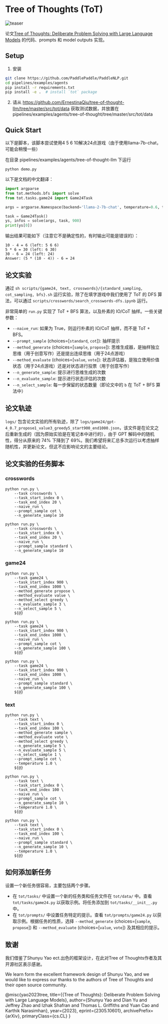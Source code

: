 # Tree of Thoughts (ToT)

![teaser](https://github.com/PaddlePaddle/PaddleNLP/assets/48557439/30f9e365-398a-4822-b3c2-a0768f70e310)

论文[Tree of Thoughts: Deliberate Problem Solving with Large Language Models](https://arxiv.org/abs/2305.10601) 的代码、prompts 和 model outputs 实现。


## Setup
1. 安装
```bash
git clone https://github.com/PaddlePaddle/PaddleNLP.git
cd pipelines/examples/agents
pip install -r requirements.txt
pip install -e .  # install `tot` package
```

2. 请从 https://github.com/ErnestinaQiu/tree-of-thought-llm/tree/master/src/tot/data 获取测试数据，并放置在 pipelines/examples/agents/tree-of-thought/tree/master/src/tot/data

## Quick Start
以下是脚本，该脚本尝试使用4 5 6 10解决24点游戏（由于使用llama-7b-chat，可能会稍慢一些）


在目录 pipelines/examples/agents/tree-of-thought-llm 下运行

```
python demo.py
```

以下是文档的中文翻译：

```python
import argparse
from tot.methods.bfs import solve
from tot.tasks.game24 import Game24Task

args = argparse.Namespace(backend='llama-2-7b-chat', temperature=0.6, task='game24', naive_run=False, prompt_sample=None, method_generate='propose', method_evaluate='value', method_select='greedy', n_generate_sample=1, n_evaluate_sample=3, n_select_sample=5)

task = Game24Task()
ys, infos = solve(args, task, 900)
print(ys[0])
```

输出结果可能如下（注意它不是确定性的，有时输出可能是错误的）：
```
10 - 4 = 6 (left: 5 6 6)
5 * 6 = 30 (left: 6 30)
30 - 6 = 24 (left: 24)
Answer: (5 * (10 - 4)) - 6 = 24
```

## 论文实验

通过 ``sh scripts/{game24, text, crosswords}/{standard_sampling, cot_sampling, bfs}.sh`` 运行实验，除了在填字游戏中我们使用了 ToT 的 DFS 算法，可以通过 ``scripts/crosswords/search_crosswords-dfs.ipynb`` 运行。

非常简单的 ``run.py`` 实现了 ToT + BFS 算法，以及朴素的 IO/CoT 抽样。一些关键参数：

- ``--naive_run``: 如果为 True，则运行朴素的 IO/CoT 抽样，而不是 ToT + BFS。
- ``--prompt_sample`` (choices=[``standard``, ``cot``]): 抽样提示
- ``--method_generate`` (choices=[``sample``, ``propose``]): 思维生成器，是抽样独立思维（用于创意写作）还是提出连续思维（用于24点游戏）
- ``--method_evaluate`` (choices=[``value``, ``vote``]): 状态评估器，是独立使用价值状态（用于24点游戏）还是对状态进行投票（用于创意写作）
- ``--n_generate_sample``: 提示进行思维生成的次数
- ``--n_evaluate_sample``: 提示进行状态评估的次数
- ``--n_select_sample``: 每一步保留的状态数量（即论文中的 ``b`` 在 ToT + BFS 算法中）

## 论文轨迹

``logs/`` 包含论文实验的所有轨迹，除了 ``logs/game24/gpt-4_0.7_propose1_value3_greedy5_start900_end1000.json``，该文件是在论文之后重新生成的（因为原始实验是在笔记本中进行的），由于 GPT 解码中的随机性，得分从原来的 74\% 下降到了 69\%。我们希望将来汇总多次运行以考虑抽样随机性，并更新论文，但这不应影响论文的主要结论。

## 论文实验的任务脚本
### crosswords
```
python run.py \
    --task crosswords \
    --task_start_index 0 \
    --task_end_index 20 \
    --naive_run \
    --prompt_sample cot \
    --n_generate_sample 10
```

```
python run.py \
    --task crosswords \
    --task_start_index 0 \
    --task_end_index 20 \
    --naive_run \
    --prompt_sample standard \
    --n_generate_sample 10
```

### game24
```
python run.py \
    --task game24 \
    --task_start_index 900 \
    --task_end_index 1000 \
    --method_generate propose \
    --method_evaluate value \
    --method_select greedy \
    --n_evaluate_sample 3 \
    --n_select_sample 5 \
    ${@}
```

```
python run.py \
    --task game24 \
    --task_start_index 900 \
    --task_end_index 1000 \
    --naive_run \
    --prompt_sample cot \
    --n_generate_sample 100 \
    ${@}
```

```
python run.py \
    --task game24 \
    --task_start_index 900 \
    --task_end_index 1000 \
    --naive_run \
    --prompt_sample standard \
    --n_generate_sample 100 \
    ${@}
```

### text
```
python run.py \
    --task text \
    --task_start_index 0 \
    --task_end_index 100 \
    --method_generate sample \
    --method_evaluate vote \
    --method_select greedy \
    --n_generate_sample 5 \
    --n_evaluate_sample 5 \
    --n_select_sample 1 \
    --prompt_sample cot \
    --temperature 1.0 \
    ${@}
```

```
python run.py \
    --task text \
    --task_start_index 0 \
    --task_end_index 100 \
    --naive_run \
    --prompt_sample cot \
    --n_generate_sample 10 \
    --temperature 1.0 \
    ${@}
```

```
python run.py \
    --task text \
    --task_start_index 0 \
    --task_end_index 100 \
    --naive_run \
    --prompt_sample standard \
    --n_generate_sample 10 \
    --temperature 1.0 \
    ${@}
```


## 如何添加新任务

设置一个新任务很容易，主要包括两个步骤。
* 在 ``tot/tasks/`` 中设置一个新的任务类和任务文件在 ``tot/data/`` 中。查看 ``tot/tasks/game24.py`` 以获取示例。将任务添加到 ``tot/tasks/__init__.py`` 中。
* 在 ``tot/prompts/`` 中设置任务特定的提示。查看 ``tot/prompts/game24.py`` 以获取示例。根据任务的性质，选择 ``--method_generate`` (choices=[``sample``, ``propose``]) 和 ``--method_evaluate`` (choices=[``value``, ``vote``]) 及其相应的提示。

## 致谢

我们借鉴了Shunyu Yao ect.出色的框架设计，在此对Tree of Thoughts作者及其开源社区表示感谢。

We learn form the excellent framework design of Shunyu Yao, and we would like to express our thanks to the authors of Tree of Thoughts and their open source community.

@misc{yao2023tree,
      title={{Tree of Thoughts}: Deliberate Problem Solving with Large Language Models},
      author={Shunyu Yao and Dian Yu and Jeffrey Zhao and Izhak Shafran and Thomas L. Griffiths and Yuan Cao and Karthik Narasimhan},
      year={2023},
      eprint={2305.10601},
      archivePrefix={arXiv},
      primaryClass={cs.CL}
}
